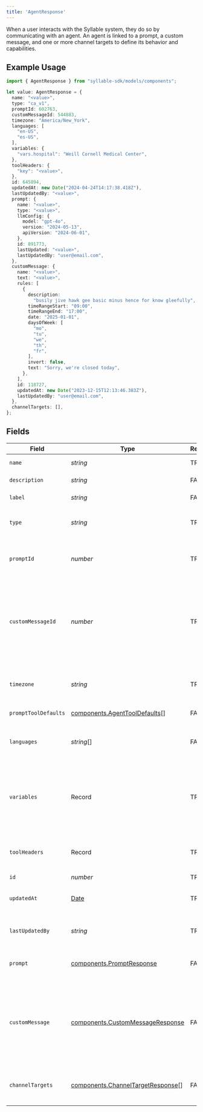 ```yaml
---
title: 'AgentResponse'
---
```


When a user interacts with the Syllable system, they do so by communicating with an agent.
An agent is linked to a prompt, a custom message, and one or more channel targets to define its
behavior and capabilities.

## Example Usage

```typescript
import { AgentResponse } from "syllable-sdk/models/components";

let value: AgentResponse = {
  name: "<value>",
  type: "ca_v1",
  promptId: 602763,
  customMessageId: 544883,
  timezone: "America/New_York",
  languages: [
    "en-US",
    "es-US",
  ],
  variables: {
    "vars.hospital": "Weill Cornell Medical Center",
  },
  toolHeaders: {
    "key": "<value>",
  },
  id: 645894,
  updatedAt: new Date("2024-04-24T14:17:38.418Z"),
  lastUpdatedBy: "<value>",
  prompt: {
    name: "<value>",
    type: "<value>",
    llmConfig: {
      model: "gpt-4o",
      version: "2024-05-13",
      apiVersion: "2024-06-01",
    },
    id: 891773,
    lastUpdated: "<value>",
    lastUpdatedBy: "user@email.com",
  },
  customMessage: {
    name: "<value>",
    text: "<value>",
    rules: [
      {
        description:
          "busily jive hawk gee basic minus hence for know gleefully",
        timeRangeStart: "09:00",
        timeRangeEnd: "17:00",
        date: "2025-01-01",
        daysOfWeek: [
          "mo",
          "tu",
          "we",
          "th",
          "fr",
        ],
        invert: false,
        text: "Sorry, we're closed today",
      },
    ],
    id: 118727,
    updatedAt: new Date("2023-12-15T12:13:46.383Z"),
    lastUpdatedBy: "user@email.com",
  },
  channelTargets: [],
};
```

## Fields

| Field                                                                                                             | Type                                                                                                              | Required                                                                                                          | Description                                                                                                       | Example                                                                                                           |
| ----------------------------------------------------------------------------------------------------------------- | ----------------------------------------------------------------------------------------------------------------- | ----------------------------------------------------------------------------------------------------------------- | ----------------------------------------------------------------------------------------------------------------- | ----------------------------------------------------------------------------------------------------------------- |
| `name`                                                                                                            | *string*                                                                                                          | TRUE                                                                                                | The agent name                                                                                                    |                                                                                                                   |
| `description`                                                                                                     | *string*                                                                                                          | FALSE                                                                                                | The agent description                                                                                             |                                                                                                                   |
| `label`                                                                                                           | *string*                                                                                                          | FALSE                                                                                                | The agent label                                                                                                   |                                                                                                                   |
| `type`                                                                                                            | *string*                                                                                                          | TRUE                                                                                                | The agent type. Can be an arbitrary string                                                                        | ca_v1                                                                                                             |
| `promptId`                                                                                                        | *number*                                                                                                          | TRUE                                                                                                | ID of the prompt associated with the agent                                                                        |                                                                                                                   |
| `customMessageId`                                                                                                 | *number*                                                                                                          | TRUE                                                                                                | ID of the custom message that should be delivered at the beginning of a conversation with the agent               |                                                                                                                   |
| `timezone`                                                                                                        | *string*                                                                                                          | TRUE                                                                                                | The time zone in which the agent operates                                                                         | America/New_York                                                                                                  |
| `promptToolDefaults`                                                                                              | [components.AgentToolDefaults](/sdk-docs/models/components/agenttooldefaults)[]                                    | FALSE                                                                                                | The prompt tool defaults                                                                                          |                                                                                                                   |
| `languages`                                                                                                       | *string*[]                                                                                                        | FALSE                                                                                                | BCP 47 codes of languages the agent supports                                                                      | [<br/>"en-US",<br/>"es-US"<br/>]                                                                                  |
| `variables`                                                                                                       | Record                                                                                          | TRUE                                                                                                | Custom context variables for the conversation session. Should be prefixed with "vars.".                           | {<br/>"vars.hospital": "Weill Cornell Medical Center"<br/>}                                                       |
| `toolHeaders`                                                                                                     | Record                                                                                          | TRUE                                                                                                | Optional headers to include in tool calls for agent.                                                              |                                                                                                                   |
| `id`                                                                                                              | *number*                                                                                                          | TRUE                                                                                                | The agent ID                                                                                                      |                                                                                                                   |
| `updatedAt`                                                                                                       | [Date](https://developer.mozilla.org/en-US/docs/Web/JavaScript/Reference/Global_Objects/Date)                     | TRUE                                                                                                | Timestamp of most recent update                                                                                   |                                                                                                                   |
| `lastUpdatedBy`                                                                                                   | *string*                                                                                                          | TRUE                                                                                                | Email of the user who last updated the agent                                                                      |                                                                                                                   |
| `prompt`                                                                                                          | [components.PromptResponse](/sdk-docs/models/components/promptresponse)                                            | FALSE                                                                                                | The prompt associated with the agent.                                                                             |                                                                                                                   |
| `customMessage`                                                                                                   | [components.CustomMessageResponse](/sdk-docs/models/components/custommessageresponse)                              | FALSE                                                                                                | The custom message associated with the agent. Will be delivered as a greeting at the beginning of a conversation. |                                                                                                                   |
| `channelTargets`                                                                                                  | [components.ChannelTargetResponse](/sdk-docs/models/components/channeltargetresponse)[]                            | FALSE                                                                                                | Channel targets associated with the agent                                                                         |                                                                                                                   |